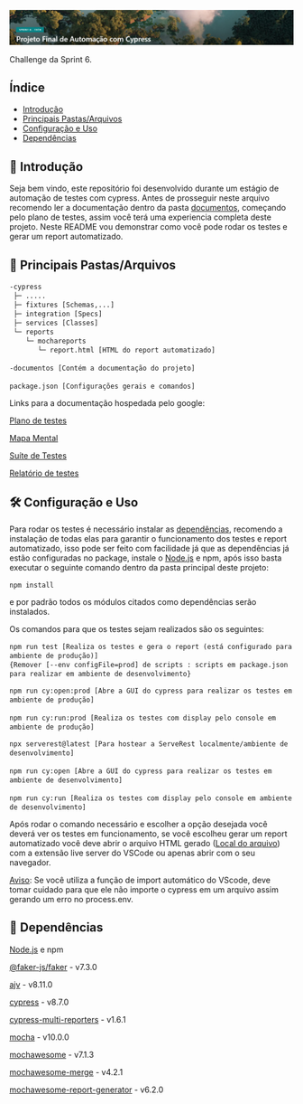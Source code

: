 ![banner](./bannerF.png)

Challenge da Sprint 6.
## Índice

- [Introdução](#-introdução)
- [Principais Pastas/Arquivos](#-principais-pastasarquivos)
- [Configuração e Uso](#%EF%B8%8F-configuração-e-uso)
- [Dependências](#-dependências)

## 👋 Introdução

Seja bem vindo, este repositório foi desenvolvido durante um estágio de automação de testes com cypress. Antes de prosseguir neste arquivo recomendo ler a documentação dentro da pasta [documentos](#-principais-pastasarquivos), começando pelo plano de testes, assim você terá uma experiencia completa deste projeto. Neste README vou demonstrar como você pode rodar os testes e gerar um report automatizado. 

## 📂 Principais Pastas/Arquivos 

```
-cypress
 ├─ .....
 ├─ fixtures [Schemas,...]
 ├─ integration [Specs]
 ├─ services [Classes]
 └─ reports 
    └─ mochareports 
       └─ report.html [HTML do report automatizado]

-documentos [Contém a documentação do projeto]

package.json [Configurações gerais e comandos]
```
Links para a documentação hospedada pelo google:

[Plano de testes](https://docs.google.com/document/d/1lNjcFGDxfRf6Jp8MMt2CtpT0odsaiIiGPF1GsTxz3nQ/edit?usp=sharing)

[Mapa Mental](https://drive.google.com/file/d/1-4x86P_fc-FBBuJXunLaqFD6wxRg3dJl/view?usp=sharing)

[Suíte de Testes](https://docs.google.com/document/d/1SWrm5gG8iV7oyjZBP9alqYzxQNUSjDWDXOIlbvvcW8c/edit?usp=sharing)

[Relatório de testes](https://docs.google.com/document/d/1yOJWV96tV2QF9BmjZQDE8ifkWWoTHOPe5DiJIu7b_mc/edit?usp=sharing)

## 🛠️ Configuração e Uso

Para rodar os testes é necessário instalar as [dependências](#-dependências), recomendo a instalação de todas elas para garantir o funcionamento dos testes e report automatizado, isso pode ser feito com facilidade já que as dependências já estão configuradas no package, instale o [Node.js](https://nodejs.org/en/) e npm, após isso basta executar o seguinte comando dentro da pasta principal deste projeto:

```
npm install
```
e por padrão todos os módulos citados como dependências serão instalados. 

Os comandos para que os testes sejam realizados são os seguintes:
```
npm run test [Realiza os testes e gera o report (está configurado para ambiente de produção)]
{Remover [--env configFile=prod] de scripts : scripts em package.json 
para realizar em ambiente de desenvolvimento}
```
```
npm run cy:open:prod [Abre a GUI do cypress para realizar os testes em ambiente de produção]

npm run cy:run:prod [Realiza os testes com display pelo console em ambiente de produção]
```
```
npx serverest@latest [Para hostear a ServeRest localmente/ambiente de desenvolvimento]

npm run cy:open [Abre a GUI do cypress para realizar os testes em ambiente de desenvolvimento]

npm run cy:run [Realiza os testes com display pelo console em ambiente de desenvolvimento]
```

Após rodar o comando necessário e escolher a opção desejada você deverá ver os testes em funcionamento, se você escolheu gerar um report automatizado você deve abrir o arquivo HTML gerado ([Local do arquivo](#-principais-pastasarquivos)) com a extensão live server do VSCode ou apenas abrir com o seu navegador.

[Aviso](#aviso): Se você utiliza a função de import automático do VScode, deve tomar cuidado para que ele não importe o cypress em um arquivo assim gerando um erro no process.env.

## 🧪 Dependências

[Node.js](https://nodejs.org/en/) e npm

[@faker-js/faker](https://fakerjs.dev) - v7.3.0

[ajv](https://ajv.js.org) - v8.11.0

[cypress](https://www.cypress.io) - v8.7.0

[cypress-multi-reporters](https://www.npmjs.com/package/cypress-multi-reporters) - v1.6.1

[mocha](https://mochajs.org) - v10.0.0

[mochawesome](https://www.npmjs.com/package/mochawesome) - v7.1.3

[mochawesome-merge](https://www.npmjs.com/package/mochawesome-merge) - v4.2.1

[mochawesome-report-generator](https://www.npmjs.com/package/mochawesome-report-generator) - v6.2.0
